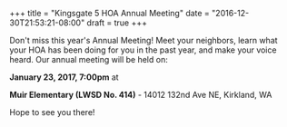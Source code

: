+++
title = "Kingsgate 5 HOA Annual Meeting"
date = "2016-12-30T21:53:21-08:00"
draft = true
+++

Don't miss this year's Annual Meeting! Meet your neighbors, learn what your HOA has been doing for you in the past year, and make your voice heard. Our annual meeting will be held on:

**January 23, 2017, 7:00pm** at

**Muir Elementary (LWSD No. 414)** - 14012 132nd Ave NE, Kirkland, WA

Hope to see you there!

